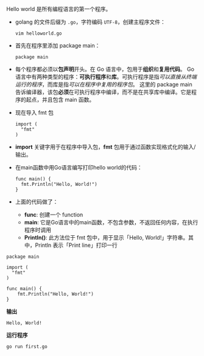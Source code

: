 Hello world 是所有编程语言的第一个程序。
* golang 的文件后缀为 `.go`，字符编码 `UTF-8`，创建主程序文件：
  ```
  vim helloworld.go
  ```
* 首先在程序里添加 package main：
  ```
  package main
  ```
* 每个程序都必须以**包声明**开头。在 Go 语言中，包用于**组织**和**复用代码**。
Go 语言中有两种类型的程序：**可执行程序**和**库**。可执行程序是指*可以直接从终端运行的程序*，而库是指*可以在程序中复用的程序包*。
这里的 package main 告诉编译器，该包**必须**在可执行程序中编译，而不是在共享库中编译。它是程序的起点，并且包含 main 函数。

* 现在导入 fmt 包
  ```
  import (
    "fmt"
  )
  ```
* **import** 关键字用于在程序中导入包，**fmt** 包用于通过函数实现格式化的输入/输出。
* 在main函数中用Go语言编写打印hello world的代码：
  ```
  func main() {
    fmt.Println("Hello, World!") 
  }
  ```
* 上面的代码做了：
  * **func**: 创建一个 function
  * **main**: 它是Go语言中的main函数，不包含参数，不返回任何内容，在执行程序时调用
  * **Println()**: 此方法位于 fmt 包中，用于显示「Hello, World!」字符串。其中，Println 表示「Print line」打印一行
```golang
package main

import (
  "fmt"
)

func main() {
    fmt.Println("Hello, World!") 
}
```
**输出**
```
Hello, World!
```

**运行程序**
```bash
go run first.go
```
